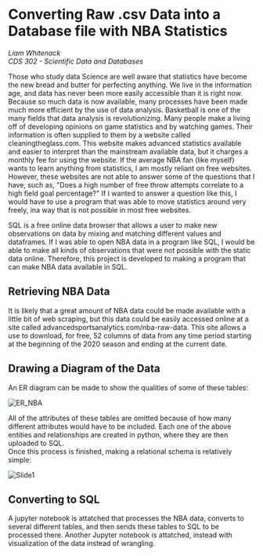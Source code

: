 # Converting Raw .csv Data into a Database file with NBA Statistics

*Liam Whitenack*  
*CDS 302 - Scientific Data and Databases*  
  
Those who study data Science are well aware that statistics have become the new bread and butter for perfecting anything. We live in the information age, and data has never been more easily accessible than it is right now. Because so much data is now available, many processes have been made much more efficient by the use of data analysis. Basketball is one of the many fields that data analysis is revolutionizing. Many people make a living off of developing opinions on game statistics and by watching games. Their information is often supplied to them by a website called cleaningtheglass.com. This website makes advanced statistics available and easier to interpret than the mainstream available data, but it charges a monthly fee for using the website. If the average NBA fan (like myself) wants to learn anything from statistics, I am mostly reliant on free websites. However, these websites are not able to answer some of the questions that I have, such as, "Does a high number of free throw attempts correlate to a high field goal percentage?" If I wanted to answer a question like this, I would have to use a program that was able to move statistics around very freely, ina  way that is not possible in most free websites.  

SQL is a free online data browser that allows a user to make new observations on data by mixing and matching different values and dataframes. If I was able to open NBA data in a program like SQL, I would be able to make all kinds of observations that were not possible with the static data online. Therefore, this project is developed to making a program that can make NBA data available in SQL.

## Retrieving NBA Data

It is likely that a great amount of NBA data could be made available with a little bit of web scraping, but this data could be easily accessed online at a site called advancedsportsanalytics.com/nba-raw-data. This site allows a use to download, for free, 52 columns of data from any time period starting at the beginning of the 2020 season and ending at the current date. 

## Drawing a Diagram of the Data

An ER diagram can be made to show the qualities of some of these tables:  

![ER_NBA](https://user-images.githubusercontent.com/78373945/145064148-20447345-04e2-4389-bcc0-1477407125a4.png)

All of the attributes of these tables are omitted because of how many different attributes would have to be included. Each one of the above entities and relationships are created in python, where they are then uploaded to SQL.  
Once this process is finished, making a relational schema is relatively simple:  

![Slide1](https://user-images.githubusercontent.com/78373945/145064631-f46e2de1-5044-4486-891a-ba7ac580e655.PNG)


## Converting to SQL

A jupyter notebook is attatched that processes the NBA data, converts to several different tables, and then sends these tables to SQL to be processed there.
Another Jupyter notebook is attatched, instead with visualization of the data instead of wrangling.
